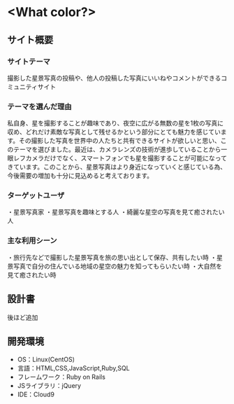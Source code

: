 # <What color?>

## サイト概要
### サイトテーマ
撮影した星景写真の投稿や、他人の投稿した写真にいいねやコメントができるコミュニティサイト

### テーマを選んだ理由
私自身、星を撮影することが趣味であり、夜空に広がる無数の星を1枚の写真に収め、どれだけ素敵な写真として残せるかという部分にとても魅力を感じています。その撮影した写真を世界中の人たちと共有できるサイトが欲しいと思い、このテーマを選びました。最近は、カメラレンズの技術が進歩していることから一眼レフカメラだけでなく、スマートフォンでも星を撮影することが可能になってきています。このことから、星景写真はより身近になっていくと感じている為、今後需要の増加も十分に見込めると考えております。

### ターゲットユーザ
・星景写真家
・星景写真を趣味とする人
・綺麗な星空の写真を見て癒されたい人

### 主な利用シーン
・旅行先などで撮影した星景写真を旅の思い出として保存、共有したい時
・星景写真で自分の住んでいる地域の星空の魅力を知ってもらいたい時
・大自然を見て癒されたい時

## 設計書
後ほど追加

## 開発環境
- OS：Linux(CentOS)
- 言語：HTML,CSS,JavaScript,Ruby,SQL
- フレームワーク：Ruby on Rails
- JSライブラリ：jQuery
- IDE：Cloud9
